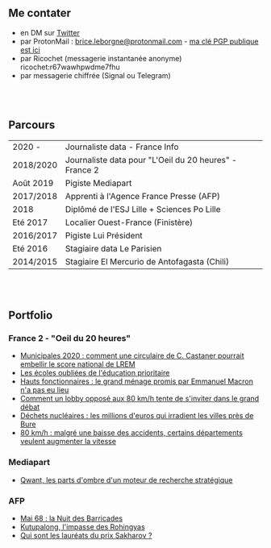 ## Me contater 
- en DM sur [Twitter](http://www.twitter.com/BriceLeBorgne)
- par ProtonMail : brice.leborgne@protonmail.com - [ma clé PGP publique est ici](/files/publickey.brice.leborgne@protonmail.com.asc)
- par Ricochet (messagerie instantanée anonyme) ricochet:r67wawhpwdme7fhu
- par messagerie chiffrée (Signal ou Telegram)

<br/><br/>
## Parcours

|           |                                              |
|:----------|:---------------------------------------------|
| 2020 -    | Journaliste data - France Info               |
| 2018/2020 | Journaliste data pour "L'Oeil du 20 heures" - France 2 |
| Août 2019 | Pigiste Mediapart                            |
| 2017/2018 | Apprenti à l'Agence France Presse (AFP)      |
| 2018      | Diplômé de l'ESJ Lille + Sciences Po Lille   |
| Eté 2017  | Localier Ouest-France (Finistère)            |
| 2016/2017 | Pigiste Lui Président                        |
| Eté 2016  | Stagiaire data Le Parisien                   |
| 2014/2015 | Stagiaire El Mercurio de Antofagasta (Chili) |

<br/><br/>
## Portfolio

### France 2 - "Oeil du 20 heures"
- [Municipales 2020 : comment une circulaire de C. Castaner pourrait embellir le score national de LREM](https://www.francetvinfo.fr/elections/municipales/resultats-du-ps/municipales-la-circulaire-de-christophe-castaner-qui-pourrait-avantager-lrem_3786331.html)
- [Les écoles oubliées de l'éducation prioritaire](https://www.francetvinfo.fr/replay-jt/france-2/20-heures/video-les-ecoles-oubliees-de-l-education-prioritaire_3708691.html)
- [Hauts fonctionnaires : le grand ménage promis par Emmanuel Macron n'a pas eu lieu](https://www.francetvinfo.fr/politique/emmanuel-macron/video-hauts-fonctionnaires-le-grand-menage-promis-par-emmanuel-macron-n-a-pas-eu-lieu_2934425.html)
- [Comment un lobby opposé aux 80 km/h tente de s'inviter dans le grand débat](https://www.francetvinfo.fr/replay-jt/france-2/20-heures/video-quand-les-lobbys-tentent-de-s-inviter-dans-le-grand-debat_3175285.html)
- [Déchets nucléaires : les millions d'euros qui irradient les villes près de Bure](https://www.francetvinfo.fr/replay-jt/france-2/20-heures/video-dechets-nucleaires-les-millions-d-euros-qui-irradient-les-villes-pres-de-bure_3110105.html)
- [80 km/h : malgré une baisse des accidents, certains départements veulent augmenter la vitesse](https://www.francetvinfo.fr/societe/securite-routiere/limitation-de-la-vitesse-a-80-km-h/video-80-km-h-malgre-un-baisse-des-accidents-certains-departements-veulent-augmenter-la-vitesse_3691583.html)

### Mediapart
- [Qwant, les parts d'ombre d'un moteur de recherche stratégique](https://www.mediapart.fr/journal/economie/270819/qwant-les-parts-d-ombre-d-un-moteur-de-recherche-strategique)

### AFP
- [Mai 68 : la Nuit des Barricades](https://interactive.afp.com/graphics/Mai-68-le-recit-de-la-nuit-des-barricades_284/)
- [Kutupalong, l'impasse des Rohingyas](https://interactive.afp.com/graphics/Kutupalong-limpasse-des-Rohingyas_249/)
- [Qui sont les lauréats du prix Sakharov ?](https://interactive.afp.com/graphics/Qui-sont-les-laureats-du-prix-Sakharov-depuis-1988_242/)
